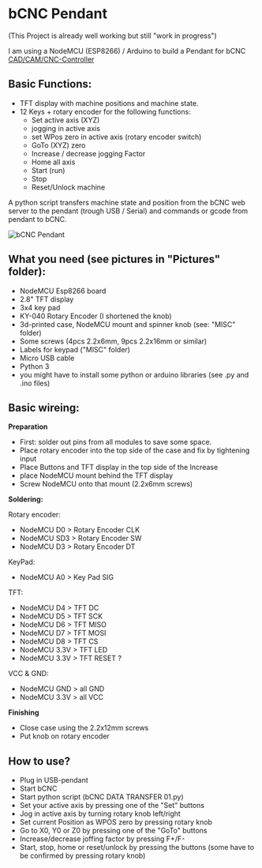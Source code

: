 # bCNC Pendant

(This Project is already well working but still "work in progress")

I am using a NodeMCU (ESP8266) / Arduino to build a Pendant for bCNC [CAD/CAM/CNC-Controller](https://github.com/vlachoudis/bCNC)


## Basic Functions:

- TFT display with machine positions and machine state.
- 12 Keys + rotary encoder for the following functions:
  - Set active axis (XYZ)
  - jogging in active axis
  - set WPos zero in active axis (rotary encoder switch)
  - GoTo (XYZ) zero
  - Increase / decrease jogging Factor
  - Home all axis
  - Start (run)
  - Stop
  - Reset/Unlock machine

A python script transfers machine state and position from the bCNC web server to the pendant (trough USB / Serial) and commands or gcode from pendant to bCNC.

![bCNC Pendant](/Pictures/bCNC-pendant.jpg)


## What you need (see pictures in "Pictures" folder):

- NodeMCU Esp8266 board
- 2.8" TFT display
- 3x4 key pad
- KY-040 Rotary Encoder (I shortened the knob)
- 3d-printed case, NodeMCU mount and spinner knob (see: "MISC" folder)
- Some screws (4pcs 2.2x6mm, 9pcs 2.2x16mm or similar)
- Labels for keypad ("MISC" folder)
- Micro USB cable
- Python 3
- you might have to install some python or arduino libraries (see .py and .ino files)



## Basic wireing:

**Preparation**

- First: solder out pins from all modules to save some space.
- Place rotary encoder into the top side of the case and fix by tightening input
- Place Buttons and TFT display in the top side of the Increase
- place NodeMCU mount behind the TFT display
- Screw NodeMCU onto that mount (2.2x6mm screws)

**Soldering:**

Rotary encoder:
- NodeMCU D0   >   Rotary Encoder CLK
- NodeMCU SD3  >   Rotary Encoder SW
- NodeMCU D3   >   Rotary Encoder DT

KeyPad:
- NodeMCU A0   >   Key Pad SIG

TFT:
- NodeMCU D4   >   TFT DC
- NodeMCU D5   >   TFT SCK
- NodeMCU D6   >   TFT MISO
- NodeMCU D7   >   TFT MOSI
- NodeMCU D8   >   TFT CS
- NodeMCU 3.3V >   TFT LED
- NodeMCU 3.3V >   TFT RESET ?

VCC & GND:
- NodeMCU GND  >   all GND
- NodeMCU 3.3V >   all VCC

**Finishing**

- Close case using the 2.2x12mm screws
- Put knob on rotary encoder




## How to use?

- Plug in USB-pendant
- Start bCNC
- Start python script (bCNC DATA TRANSFER 01.py)
- Set your active axis by pressing one of  the "Set" buttons
- Jog in active axis by turning rotary knob left/right
- Set current Position as WPOS zero by pressing rotary knob
- Go to X0, Y0 or Z0 by pressing one of the "GoTo" buttons
- Increase/decrease joffing factor by pressing F+/F-
- Start, stop, home or reset/unlock by pressing the buttons (some have to be confirmed by pressing rotary knob)
